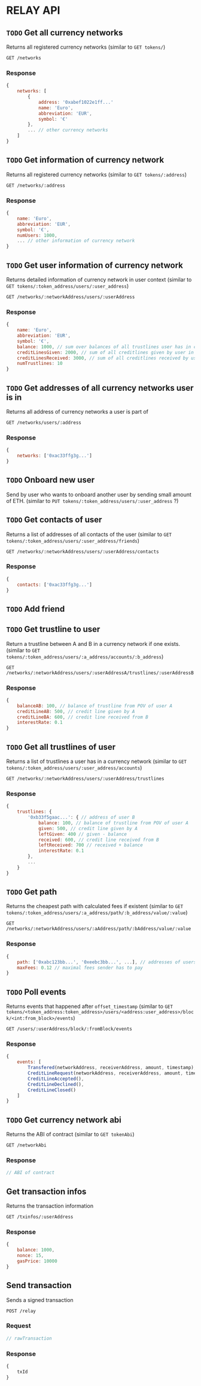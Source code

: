 # RELAY API

## `TODO` Get all currency networks
Returns all registered currency networks (similar to `GET tokens/`)

`GET /networks`

### Response
```javascript
{
    networks: [
        {
            address: '0xabef1022e1ff...'
            name: 'Euro',
            abbreviation: 'EUR',
            symbol: '€'
        },
        ... // other currency networks
    ]
}
```

## `TODO` Get information of currency network
Returns all registered currency networks (similar to `GET tokens/:address`)

`GET /networks/:address`

### Response
```javascript
{
    name: 'Euro',
    abbreviation: 'EUR',
    symbol: '€',
    numUsers: 1000,
    ... // other information of currency network
}
```

## `TODO` Get user information of currency network
Returns detailed information of currency network in user context (similar to `GET tokens/:token_address/users/:user_address`)

`GET /networks/:networkAddress/users/:userAddress`

### Response
```javascript
{
    name: 'Euro',
    abbreviation: 'EUR',
    symbol: '€',
    balance: 1000, // sum over balances of all trustlines user has in currency network
    creditLinesGiven: 2000, // sum of all creditlines given by user in currency network
    creditLinesReceived: 3000, // sum of all creditlines received by user in currency network
    numTrustlines: 10
}
```

## `TODO` Get addresses of all currency networks user is in
Returns all address of currency networks a user is part of

`GET /networks/users/:address`

### Response
```javascript
{
    networks: ['0xac33ffg3g...']
}
```

## `TODO` Onboard new user
Send by user who wants to onboard another user by sending small amount of ETH. (similar to `PUT tokens/:token_address/users/:user_address` ?)

## `TODO` Get contacts of user
Returns a list of addresses of all contacts of the user (similar to `GET tokens/:token_address/users/:user_address/friends`)

`GET /networks/:networkAddress/users/:userAddress/contacts`

### Response
```javascript
{
    contacts: ['0xac33ffg3g...']
}
```

## `TODO` Add friend

## `TODO` Get trustline to user
Return a trustline between A and B in a currency network if one exists. (similar to `GET tokens/:token_address/users/:a_address/accounts/:b_address`)

`GET /networks/:networkAddress/users/:userAddressA/trustlines/:userAddressB`

### Response
```javascript
{
    balanceAB: 100, // balance of trustline from POV of user A
    creditLineAB: 500, // credit line given by A
    creditLineBA: 600, // credit line received from B
    interestRate: 0.1
}
```

## `TODO` Get all trustlines of user
Returns a list of trustlines a user has in a currency network (similar to `GET tokens/:token_address/users/:user_address/accounts`)

`GET /networks/:networkAddress/users/:userAddress/trustlines`

### Response
```javascript
{
    trustlines: {
        '0xb33f5gaac...': { // address of user B
            balance: 100, // balance of trustline from POV of user A
            given: 500, // credit line given by A
            leftGiven: 400 // given - balance
            received: 600, // credit line received from B
            leftReceived: 700 // received + balance
            interestRate: 0.1
        },
        ...
    }
}
```

## `TODO` Get path
Returns the cheapest path with calculated fees if existent (similar to `GET tokens/:token_address/users/:a_address/path/:b_address/value/:value`)

`GET /networks/:networkAddress/users/:aAddress/path/:bAddress/value/:value`

### Response
```javascript
{
    path: ['0xabc123bb...', '0xeebc3bb...', ...], // addresses of users in path
    maxFees: 0.12 // maximal fees sender has to pay
}
```

## `TODO` Poll events
Returns events that happened after `offset_timestamp` (similar to `GET tokens/<token_address:token_address>/users/<address:user_address>/block/<int:from_block>/events`)

`GET /users/:userAddress/block/:fromBlock/events`

### Response
```javascript
{
    events: [
        Transfered(networkAddress, receiverAddress, amount, timestamp),
        CreditLineRequest(networkAddress, receiverAddress, amount, timestamp),
        CreditLineAccepted(),
        CreditLineDeclined(),
        CreditLineClosed()
    ]
}
```

## `TODO` Get currency network abi
Returns the ABI of contract (similar to `GET tokenAbi`)

`GET /networkAbi`

### Response
```javascript
// ABI of contract
```

## Get transaction infos
Returns the transaction information

`GET /txinfos/:userAddress`

### Response
```javascript
{
    balance: 1000,
    nonce: 15,
    gasPrice: 10000
}
```

## Send transaction
Sends a signed transaction

`POST /relay`

### Request
```javascript
// rawTransaction
```

### Response
```javascript
{
    txId
}
```
